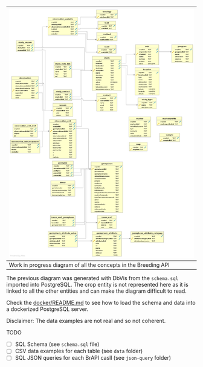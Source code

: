 | ![BrAPI V1 schema](diagram.png)                                  |
| ---------------------------------------------------------------- |
| Work in progress diagram of all the concepts in the Breeding API |

The previous diagram was generated with DbVis from the `schema.sql` imported into
PostgreSQL. The crop entity is not represented here as it is linked to all the
other entities and can make the diagram difficult to read.

Check the [docker/README.md](docker/README.md) to see how to load the schema and
data into a dockerized PostgreSQL server.

Disclaimer:
The data examples are not real and so not coherent.

TODO
- [ ] SQL Schema (see `schema.sql` file)
- [ ] CSV data examples for each table (see `data` folder)
- [ ] SQL JSON queries for each BrAPI casll (see `json-query` folder)
